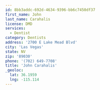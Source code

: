 ```yaml
---
id: 8bb3addc-692d-4634-9396-bb6c7450df37
first_name: John
last_name: Carahalis
license: DMD
services:
  - Dentist
category: Dentists
address: '2700 E Lake Mead Blvd'
city: 'Las Vegas'
state: NV
zip: '89030'
phone: '(702) 649-7708'
title: 'John Carahalis'
_geoloc:
  lat: 36.1959
  lng: -115.114
---
```

